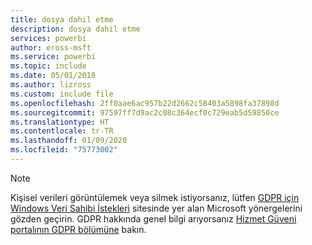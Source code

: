 ```yaml
---
title: dosya dahil etme
description: dosya dahil etme
services: powerbi
author: eross-msft
ms.service: powerbi
ms.topic: include
ms.date: 05/01/2018
ms.author: lizross
ms.custom: include file
ms.openlocfilehash: 2ff0aae6ac957b22d2662c58403a5898fa37898d
ms.sourcegitcommit: 97597ff7d9ac2c08c364ecf0c729eab5d59850ce
ms.translationtype: HT
ms.contentlocale: tr-TR
ms.lasthandoff: 01/09/2020
ms.locfileid: "75773002"
---
```

>[!Note]
>Kişisel verileri görüntülemek veya silmek istiyorsanız, lütfen [GDPR için Windows Veri Sahibi İstekleri](/microsoft-365/compliance/manage-gdpr-data-subject-requests-with-the-dsr-case-tool) sitesinde yer alan Microsoft yönergelerini gözden geçirin. GDPR hakkında genel bilgi arıyorsanız [Hizmet Güveni portalının GDPR bölümüne](https://servicetrust.microsoft.com/ViewPage/GDPRGetStarted) bakın.
